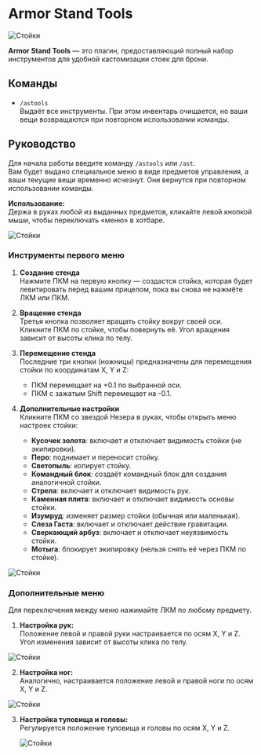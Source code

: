 # Armor Stand Tools

![Стойки](./ast1.webp)

**Armor Stand Tools** — это плагин, предоставляющий полный набор инструментов для удобной кастомизации стоек для брони.

## Команды

- `/astools`  
  Выдаёт все инструменты. При этом инвентарь очищается, но ваши вещи возвращаются при повторном использовании команды.

## Руководство

Для начала работы введите команду `/astools` или `/ast`.  
Вам будет выдано специальное меню в виде предметов управления, а ваши текущие вещи временно исчезнут. Они вернутся при повторном использовании команды.  

**Использование:**  
Держа в руках любой из выданных предметов, кликайте левой кнопкой мыши, чтобы переключать «меню» в хотбаре.

![Стойки](./ast2.webp)

### Инструменты первого меню

1. **Создание стенда**  
   Нажмите ПКМ на первую кнопку — создастся стойка, которая будет левитировать перед вашим прицелом, пока вы снова не нажмёте ЛКМ или ПКМ.

2. **Вращение стенда**  
   Третья кнопка позволяет вращать стойку вокруг своей оси. Кликните ПКМ по стойке, чтобы повернуть её. Угол вращения зависит от высоты клика по телу.

3. **Перемещение стенда**  
   Последние три кнопки (ножницы) предназначены для перемещения стойки по координатам X, Y и Z:
   - ПКМ перемещает на +0.1 по выбранной оси.  
   - ПКМ с зажатым Shift перемещает на -0.1.  
   


4. **Дополнительные настройки**  
   Кликните ПКМ со звездой Незера в руках, чтобы открыть меню настроек стойки:  
   - **Кусочек золота**: включает и отключает видимость стойки (не экипировки).  
   - **Перо**: поднимает и переносит стойку.  
   - **Светопыль**: копирует стойку.  
   - **Командный блок**: создаёт командный блок для создания аналогичной стойки.  
   - **Стрела**: включает и отключает видимость рук.  
   - **Каменная плита**: включает и отключает видимость основы стойки.  
   - **Изумруд**: изменяет размер стойки (обычная или маленькая).  
   - **Слеза Гаста**: включает и отключает действие гравитации.  
   - **Сверкающий арбуз**: включает и отключает неуязвимость стойки.  
   - **Мотыга**: блокирует экипировку (нельзя снять её через ПКМ по стойке).  
   
![Стойки](./ast3.webp)

### Дополнительные меню

Для переключения между меню нажимайте ЛКМ по любому предмету.  

1. **Настройка рук:**  
   Положение левой и правой руки настраивается по осям X, Y и Z. Угол изменения зависит от высоты клика по телу.  
   
![Стойки](./ast4.webp)

2. **Настройка ног:**  
   Аналогично, настраивается положение левой и правой ноги по осям X, Y и Z.  
   
![Стойки](./ast5.webp)

3. **Настройка туловища и головы:**  
   Регулируется положение туловища и головы по осям X, Y и Z.  

    ![Стойки](./ast6.webp)